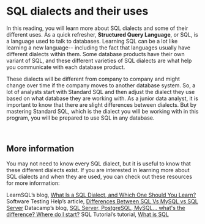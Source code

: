 # SQL dialects and their uses

In this reading, you will learn more about SQL dialects and some of their different uses. As a quick refresher, **Structured Query Language**, or SQL, is a language used to talk to databases. Learning SQL can be a lot like learning a new language-- including the fact that languages usually have different dialects within them. Some database products have their own variant of SQL, and these different varieties of SQL dialects are what help you communicate with each database product.

These dialects will be different from company to company and might change over time if the company moves to another database system. So, a lot of analysts start with Standard SQL and then adjust the dialect they use based on what database they are working with. As a junior data analyst, it is important to know that there are slight differences between dialects. But by mastering Standard SQL, which is the dialect you will be working with in this program, you will be prepared to use SQL in any database. 

&nbsp;

## More information

You may not need to know every SQL dialect, but it is useful to know that these different dialects exist. If you are interested in learning more about SQL dialects and when they are used, you can check out these resources for more information:

LearnSQL’s blog, [What Is a SQL Dialect, and Which One Should You Learn?](https://learnsql.com/blog/what-sql-dialect-to-learn/)
Software Testing Help’s article, [Differences Between SQL Vs MySQL vs SQL Server](https://www.softwaretestinghelp.com/sql-vs-mysql-vs-sql-server/)
Datacamp’s blog, [SQL Server, PostgreSQL, MySQL... what's the difference? Where do I start?](https://www.datacamp.com/community/blog/sql-differences)
SQL Tutorial’s tutorial, [What is SQL](https://www.sqltutorial.org/what-is-sql/)
